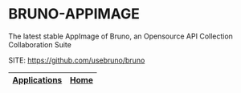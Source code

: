 # BRUNO-APPIMAGE
 
 The latest stable AppImage of Bruno, an Opensource API Collection 
 Collaboration Suite
 
 SITE: https://github.com/usebruno/bruno

 | [Applications](https://portable-linux-apps.github.io/apps.html) | [Home](https://portable-linux-apps.github.io)
 | --- | --- |
